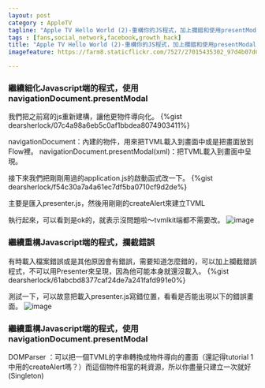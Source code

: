 ```yaml
---
layout: post
category : AppleTV
tagline: "Apple TV Hello World (2)-重構你的JS程式，加上攔錯和使用presentModal"
tags : [fans,social_network,facebook,growth_hack]
title: "Apple TV Hello World (2)-重構你的JS程式，加上攔錯和使用presentModal"
imagefeature: https://farm8.staticflickr.com/7527/27015435302_97d4b07d0f_o.jpg

---
```


### 繼續細化Javascript端的程式，使用navigationDocument.presentModal

我們把之前寫的js重新建構，讓他更物件導向化。
{%gist dearsherlock/07c4a98a6eb5c0af1bbdea8074903411%}


navigationDocument：內建的物件，用來把TVML載入到畫面中或是把畫面放到Flow裡。
navigationDocument.presentModal(xml)：把TVML載入到畫面中呈現。

接下來我們把剛剛用過的application.js的啟動函式改一下。
{%gist dearsherlock/f54c30a7a4a61ec7df5ba0710cf9d2de%}

主要是匯入presenter.js，然後用剛剛的createAlert來建立TVML

執行起來，可以看到是ok的，就表示沒問題啦～tvmlkit端都不需要改。
![image](https://farm8.staticflickr.com/7489/27112155015_2f74f4ffd2_o.png)


### 繼續重構Javascript端的程式，攔截錯誤
有時載入檔案錯誤或是其他原因會有錯誤，需要知道怎麼錯的，可以加上攔截錯誤程式，不可以用Presenter來呈現，因為他可能本身就還沒載入。
{%gist dearsherlock/61abcbd8377caf24de7a241fafd991e0%}

測試一下，可以故意把載入presenter.js寫錯位置，看看是否能出現以下的錯誤畫面。
![image](https://farm8.staticflickr.com/7748/27078960746_ec143210e9_o.png)


### 繼續重構Javascript端的程式，使用navigationDocument.presentModal

DOMParser ：可以把一個TVML的字串轉換成物件導向的畫面（還記得tutorial 1中用的createAlert嗎？）而這個物件相當的耗資源，所以你盡量只建立一次就好(Singleton)